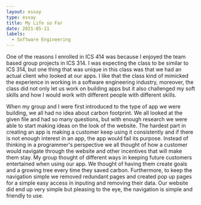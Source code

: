 ```yaml
---
layout: essay
type: essay
title: My Life so Far
date: 2021-05-11
labels:
  - Software Engineering
---
```


One of the reasons I enrolled in ICS 414 was because I enjoyed the team based group projects in ICS 314. I was expecting the class to be similar to ICS 314, but one thing that was unique in this class was that we had an actual client who looked at our apps. I like that the class kind of mimicked the experience in working in a software engineering industry, moreover, the class did not only let us work on building apps but it also challenged my soft skills and how I would work with different people with different skills. 

When my group and I were first introduced to the type of app we were building, we all had no idea about carbon footprint. We all looked at the given file and had so many questions, but with enough research we were able to start making ideas on the look of the website. The hardest part in creating an app is making a customer keep using it consistently and if there is not enough interest in an app, the app would fail its purpose. Instead of thinking in a programmer's perspective we all thought of how a customer would navigate through the website and other incentives that will make them stay. My group thought of different ways in keeping future customers entertained when using our app. We thought of having them create goals and a growing tree every time they saved carbon. Furthermore, to keep the navigation simple we removed redundant pages and created pop up pages for a simple easy access in inputing and removing their data. Our website did end up very simple but pleasing to the eye, the navigation is simple and friendly to use. 

